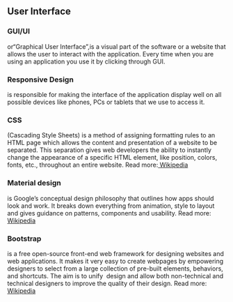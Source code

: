 ## **User Interface**

### **GUI/UI**

or“Graphical User Interface”,is a visual part of the software or a website that allows the user to interact with the application. Every time when you are using an application you use it by clicking through GUI.

### **Responsive Design**

is responsible for making the interface of the application display well on all possible devices like phones, PCs or tablets that we use to access it.

### **CSS**

\(Cascading Style Sheets\) is a method of assigning formatting rules to an HTML page which allows the content and presentation of a website to be separated. This separation gives web developers the ability to instantly change the appearance of a specific HTML element, like position, colors, fonts, etc., throughout an entire website. Read more:[ Wikipedia](https://en.wikipedia.org/wiki/Cascading_Style_Sheets)

### **Material design**

is Google’s conceptual design philosophy that outlines how apps should look and work. It breaks down everything from animation, style to layout and gives guidance on patterns, components and usability. Read more: [Wikipedia](https://en.wikipedia.org/wiki/Material_Design)

### **Bootstrap**

is a free open-source front-end web framework for designing websites and web applications. It makes it very easy to create webpages by empowering designers to select from a large collection of pre-built elements, behaviors, and shortcuts. The aim is to unify  design and allow both non-technical and technical designers to improve the quality of their design. Read more:[ Wikipedia](https://en.wikipedia.org/wiki/Bootstrap_%28front-end_framework%29)

